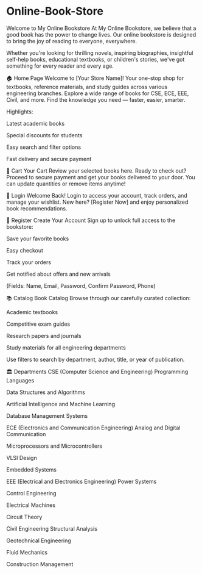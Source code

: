 # Online-Book-Store

Welcome to My Online Bookstore 
At My Online Bookstore, we believe that a good book has the power to change lives. Our online bookstore is designed to bring the joy of reading to everyone, everywhere.

Whether you're looking for thrilling novels, inspiring biographies, insightful self-help books, educational textbooks, or children's stories, we've got something for every reader and every age.

🏠 Home Page
Welcome to [Your Store Name]!
Your one-stop shop for textbooks, reference materials, and study guides across various engineering branches.
Explore a wide range of books for CSE, ECE, EEE, Civil, and more.
Find the knowledge you need — faster, easier, smarter.

Highlights:

Latest academic books

Special discounts for students

Easy search and filter options

Fast delivery and secure payment

🛒 Cart
Your Cart
Review your selected books here.
Ready to check out? Proceed to secure payment and get your books delivered to your door.
You can update quantities or remove items anytime!

🔑 Login
Welcome Back!
Login to access your account, track orders, and manage your wishlist.
New here? [Register Now] and enjoy personalized book recommendations.

📝 Register
Create Your Account
Sign up to unlock full access to the bookstore:

Save your favorite books

Easy checkout

Track your orders

Get notified about offers and new arrivals

(Fields: Name, Email, Password, Confirm Password, Phone)

📚 Catalog
Book Catalog
Browse through our carefully curated collection:

Academic textbooks

Competitive exam guides

Research papers and journals

Study materials for all engineering departments

Use filters to search by department, author, title, or year of publication.

🏛️ Departments
CSE (Computer Science and Engineering)
Programming Languages

Data Structures and Algorithms

Artificial Intelligence and Machine Learning

Database Management Systems

ECE (Electronics and Communication Engineering)
Analog and Digital Communication

Microprocessors and Microcontrollers

VLSI Design

Embedded Systems

EEE (Electrical and Electronics Engineering)
Power Systems

Control Engineering

Electrical Machines

Circuit Theory

Civil Engineering
Structural Analysis

Geotechnical Engineering

Fluid Mechanics

Construction Management

